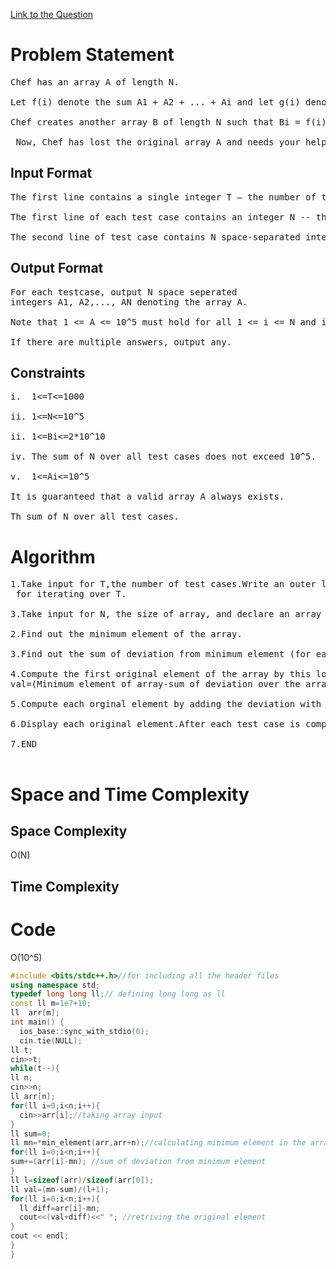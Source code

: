 [Link to the Question](https://www.codechef.com/START45D/problems/ARRAYRET/)

# Problem Statement
<pre>
Chef has an array A of length N.

Let f(i) denote the sum A1 + A2 + ... + Ai and let g(i) denote the sum A + Ai+1 +... + AN.

Chef creates another array В of length N such that Bi = f(i) + g(i) for all 1 <= i <= N.

 Now, Chef has lost the original array A and needs your help torecover it, given array В. It is guaranteed that Chef has obtained the array В from a valid array A.
</pre>

## Input Format
<pre>
The first line contains a single integer T — the number of test cases.Then the test cases follow.

The first line of each test case contains an integer N -- the size of the array A.

The second line of test case contains N space-separated integers B1,B2,....,BN denoting the array B.
</pre>

## Output Format
<pre>
For each testcase, output N space seperated
integers A1, A2,..., AN denoting the array A.

Note that 1 <= A <= 10^5 must hold for all 1 <= i <= N and it is guaranteed that a valid array A that meets these constraints exists.

If there are multiple answers, output any.
</pre>

## Constraints
<pre>
i.  1<=T<=1000

ii. 1<=N<=10^5

ii. 1<=Bi<=2*10^10

iv. The sum of N over all test cases does not exceed 10^5.

v.  1<=Ai<=10^5

It is guaranteed that a valid array A always exists.

Th sum of N over all test cases.
</pre>

# Algorithm
<pre>
1.Take input for T,the number of test cases.Write an outer loop
 for iterating over T.

3.Take input for N, the size of array, and declare an array of the given size. Take input for the declared array.

2.Find out the minimum element of the array.

3.Find out the sum of deviation from minimum element (for each element).

4.Compute the first original element of the array by this logic:
val=(Minimum element of array-sum of deviation over the array)/(sizeof array +1)

5.Compute each orginal element by adding the deviation with each element.In this fashion, the whole original array will be generated.

6.Display each original element.After each test case is completed, jump to the next line.

7.END

</pre>

# Space and Time Complexity
## Space Complexity
O(N)
## Time Complexity

# Code
O(10^5)
```cpp
#include <bits/stdc++.h>//for including all the header files
using namespace std;
typedef long long ll;// defining long long as ll
const ll m=1e7+10;
ll  arr[m];
int main() {
  ios_base::sync_with_stdio(0);
  cin.tie(NULL);
ll t;
cin>>t;
while(t--){
ll n;
cin>>n;
ll arr[n];
for(ll i=0;i<n;i++){
  cin>>arr[i];//taking array input
}
ll sum=0;
ll mn=*min_element(arr,arr+n);//calculating minimum element in the array
for(ll i=0;i<n;i++){
sum+=(arr[i]-mn); //sum of deviation from minimum element
}
ll l=sizeof(arr)/sizeof(arr[0]);
ll val=(mn-sum)/(l+1);
for(ll i=0;i<n;i++){
  ll diff=arr[i]-mn;
  cout<<(val+diff)<<" "; //retriving the original element
}
cout << endl;
}
}
```
